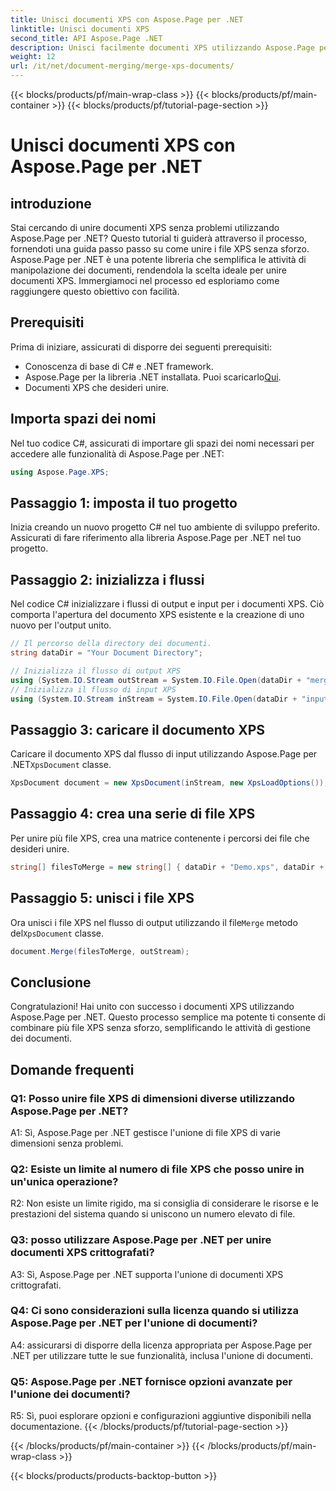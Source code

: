 ```yaml
---
title: Unisci documenti XPS con Aspose.Page per .NET
linktitle: Unisci documenti XPS
second_title: API Aspose.Page .NET
description: Unisci facilmente documenti XPS utilizzando Aspose.Page per .NET. Segui la nostra guida passo passo per una gestione fluida dei documenti.
weight: 12
url: /it/net/document-merging/merge-xps-documents/
---
```


{{< blocks/products/pf/main-wrap-class >}}
{{< blocks/products/pf/main-container >}}
{{< blocks/products/pf/tutorial-page-section >}}

# Unisci documenti XPS con Aspose.Page per .NET

## introduzione

Stai cercando di unire documenti XPS senza problemi utilizzando Aspose.Page per .NET? Questo tutorial ti guiderà attraverso il processo, fornendoti una guida passo passo su come unire i file XPS senza sforzo. Aspose.Page per .NET è una potente libreria che semplifica le attività di manipolazione dei documenti, rendendola la scelta ideale per unire documenti XPS. Immergiamoci nel processo ed esploriamo come raggiungere questo obiettivo con facilità.

## Prerequisiti

Prima di iniziare, assicurati di disporre dei seguenti prerequisiti:

- Conoscenza di base di C# e .NET framework.
-  Aspose.Page per la libreria .NET installata. Puoi scaricarlo[Qui](https://releases.aspose.com/page/net/).
- Documenti XPS che desideri unire.

## Importa spazi dei nomi

Nel tuo codice C#, assicurati di importare gli spazi dei nomi necessari per accedere alle funzionalità di Aspose.Page per .NET:

```csharp
using Aspose.Page.XPS;
```

## Passaggio 1: imposta il tuo progetto

Inizia creando un nuovo progetto C# nel tuo ambiente di sviluppo preferito. Assicurati di fare riferimento alla libreria Aspose.Page per .NET nel tuo progetto.

## Passaggio 2: inizializza i flussi

Nel codice C# inizializzare i flussi di output e input per i documenti XPS. Ciò comporta l'apertura del documento XPS esistente e la creazione di uno nuovo per l'output unito.

```csharp
// Il percorso della directory dei documenti.
string dataDir = "Your Document Directory";

// Inizializza il flusso di output XPS
using (System.IO.Stream outStream = System.IO.File.Open(dataDir + "mergedXPSfiles.xps", System.IO.FileMode.OpenOrCreate, System.IO.FileAccess.Write))
// Inizializza il flusso di input XPS
using (System.IO.Stream inStream = System.IO.File.Open(dataDir + "input.xps", System.IO.FileMode.Open))
```

## Passaggio 3: caricare il documento XPS

 Caricare il documento XPS dal flusso di input utilizzando Aspose.Page per .NET`XpsDocument` classe.

```csharp
XpsDocument document = new XpsDocument(inStream, new XpsLoadOptions());
```

## Passaggio 4: crea una serie di file XPS

Per unire più file XPS, crea una matrice contenente i percorsi dei file che desideri unire.

```csharp
string[] filesToMerge = new string[] { dataDir + "Demo.xps", dataDir + "sample.xps" };
```

## Passaggio 5: unisci i file XPS

 Ora unisci i file XPS nel flusso di output utilizzando il file`Merge` metodo del`XpsDocument` classe.

```csharp
document.Merge(filesToMerge, outStream);
```

## Conclusione

Congratulazioni! Hai unito con successo i documenti XPS utilizzando Aspose.Page per .NET. Questo processo semplice ma potente ti consente di combinare più file XPS senza sforzo, semplificando le attività di gestione dei documenti.

## Domande frequenti

### Q1: Posso unire file XPS di dimensioni diverse utilizzando Aspose.Page per .NET?

A1: Sì, Aspose.Page per .NET gestisce l'unione di file XPS di varie dimensioni senza problemi.

### Q2: Esiste un limite al numero di file XPS che posso unire in un'unica operazione?

R2: Non esiste un limite rigido, ma si consiglia di considerare le risorse e le prestazioni del sistema quando si uniscono un numero elevato di file.

### Q3: posso utilizzare Aspose.Page per .NET per unire documenti XPS crittografati?

A3: Sì, Aspose.Page per .NET supporta l'unione di documenti XPS crittografati.

### Q4: Ci sono considerazioni sulla licenza quando si utilizza Aspose.Page per .NET per l'unione di documenti?

A4: assicurarsi di disporre della licenza appropriata per Aspose.Page per .NET per utilizzare tutte le sue funzionalità, inclusa l'unione di documenti.

### Q5: Aspose.Page per .NET fornisce opzioni avanzate per l'unione dei documenti?

R5: Sì, puoi esplorare opzioni e configurazioni aggiuntive disponibili nella documentazione.
{{< /blocks/products/pf/tutorial-page-section >}}

{{< /blocks/products/pf/main-container >}}
{{< /blocks/products/pf/main-wrap-class >}}

{{< blocks/products/products-backtop-button >}}
